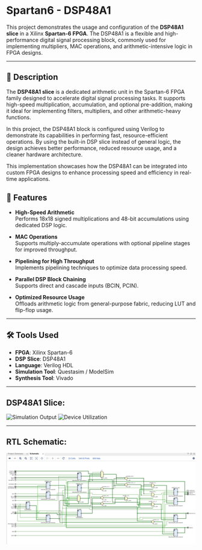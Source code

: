 # Spartan6 - DSP48A1

This project demonstrates the usage and configuration of the **DSP48A1 slice** in a Xilinx **Spartan-6 FPGA**. The DSP48A1 is a flexible and high-performance digital signal processing block, commonly used for implementing multipliers, MAC operations, and arithmetic-intensive logic in FPGA designs.

---

## 📌 Description

The **DSP48A1 slice** is a dedicated arithmetic unit in the Spartan-6 FPGA family designed to accelerate digital signal processing tasks. It supports high-speed multiplication, accumulation, and optional pre-addition, making it ideal for implementing filters, multipliers, and other arithmetic-heavy functions.

In this project, the DSP48A1 block is configured using Verilog to demonstrate its capabilities in performing fast, resource-efficient operations. By using the built-in DSP slice instead of general logic, the design achieves better performance, reduced resource usage, and a cleaner hardware architecture.

This implementation showcases how the DSP48A1 can be integrated into custom FPGA designs to enhance processing speed and efficiency in real-time applications.


## 🚀 Features

- **High-Speed Arithmetic**  
  Performs 18x18 signed multiplications and 48-bit accumulations using dedicated DSP logic.

- **MAC Operations**  
  Supports multiply-accumulate operations with optional pipeline stages for improved throughput.

- **Pipelining for High Throughput**  
  Implements pipelining techniques to optimize data processing speed.

- **Parallel DSP Block Chaining**  
  Supports direct and cascade inputs (BCIN, PCIN).

- **Optimized Resource Usage**  
  Offloads arithmetic logic from general-purpose fabric, reducing LUT and flip-flop usage.

---

## 🛠 Tools Used

- **FPGA**: Xilinx Spartan-6
- **DSP Slice**: DSP48A1
- **Language**: Verilog HDL
- **Simulation Tool**: Questasim / ModelSim
- **Synthesis Tool**: Vivado
  
---

## DSP48A1 Slice:

![Simulation Output](/Simulation%20Waveform.jpg)
![Device Utilization](/Device%20Utilization.jpg)

---

## RTL Schematic:

![RTL Schematic](/RTL%20Schematic.jpg)

